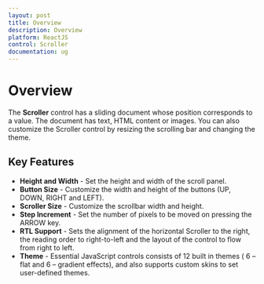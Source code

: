 ```yaml
---
layout: post
title: Overview
description: Overview
platform: ReactJS
control: Scroller
documentation: ug
---
```


# Overview

The **Scroller** control has a sliding document whose position corresponds to a value. The document has text, HTML content or images. You can also customize the Scroller control by resizing the scrolling bar and changing the theme.

## Key Features

* **Height and Width** - Set the height and width of the scroll panel.
* **Button Size** - Customize the width and height of the buttons (UP, DOWN, RIGHT and LEFT).
* **Scroller Size** - Customize the scrollbar width and height.
* **Step Increment** - Set the number of pixels to be moved on pressing the ARROW key.
* **RTL Support** - Sets the alignment of the horizontal Scroller to the right, the reading order to right-to-left and the layout of the control to flow from right to left.
* **Theme** - Essential JavaScript controls consists of 12 built in themes ( 6 – flat and 6 – gradient effects), and also supports custom skins to set user-defined themes.

